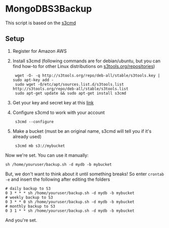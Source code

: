 MongoDBS3Backup
=================================

This script is based on the [s3cmd](http://s3tools.org/s3cmd)

Setup
-----
1. Register for Amazon AWS 
2. Install s3cmd (following commands are for debian/ubuntu, but you can find how-to for other Linux distributions on [s3tools.org/repositories](http://s3tools.org/repositories))

		wget -O- -q http://s3tools.org/repo/deb-all/stable/s3tools.key | sudo apt-key add -
		sudo wget -O/etc/apt/sources.list.d/s3tools.list http://s3tools.org/repo/deb-all/stable/s3tools.list
		sudo apt-get update && sudo apt-get install s3cmd
	
3. Get your key and secret key at this [link](https://aws-portal.amazon.com/gp/aws/developer/account/index.html?ie=UTF8&action=access-key)
4. Configure s3cmd to work with your account

		s3cmd --configure

5. Make a bucket (must be an original name, s3cmd will tell you if it's already used)

		s3cmd mb s3://mybucket
	
Now we're set. You can use it manually:

	sh /home/youruser/backup.sh -d mydb -b mybucket
	
But, we don't want to think about it until something breaks! So enter `crontab -e` and insert the following after editing the folders

	# daily backup to S3
	0 3 * * * sh /home/youruser/backup.sh -d mydb -b mybucket
	# weekly backup to S3
	0 3 * * 0 sh /home/youruser/backup.sh -d mydb -b mybucket
	# monthly backup to S3
	0 3 1 * * sh /home/youruser/backup.sh -d mydb -b mybucket

And you're set.
